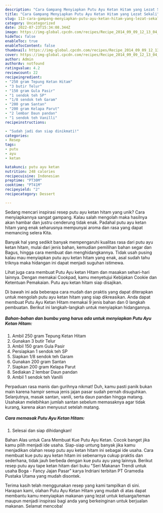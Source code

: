 ```yaml
---
description: "Cara Gampang Menyiapkan Putu Ayu Ketan Hitam yang Lezat Sekali"
title: "Cara Gampang Menyiapkan Putu Ayu Ketan Hitam yang Lezat Sekali"
slug: 113-cara-gampang-menyiapkan-putu-ayu-ketan-hitam-yang-lezat-sekali
category: Uncategorized
date: 2022-07-23T15:34:08.344Z
image: https://img-global.cpcdn.com/recipes/Recipe_2014_09_09_12_13_04_950_b8812bc96058c4023f7d/680x482cq70/putu-ayu-ketan-hitam-foto-resep-utama.jpg
hideToc: false
enableToc: true
enableTocContent: false
thumbnail: https://img-global.cpcdn.com/recipes/Recipe_2014_09_09_12_13_04_950_b8812bc96058c4023f7d/680x482cq70/putu-ayu-ketan-hitam-foto-resep-utama.jpg
cover: https://img-global.cpcdn.com/recipes/Recipe_2014_09_09_12_13_04_950_b8812bc96058c4023f7d/680x482cq70/putu-ayu-ketan-hitam-foto-resep-utama.jpg
author: Admin
authorAv: notfound
ratingvalue: 4.2
reviewcount: 22
recipeingredient:
- "250 gram Tepung Ketan Hitam"
- "3 butir Telur"
- "150 gram Gula Pasir"
- "1 sendok teh SP"
- "1/8 sendok teh Garam"
- "200 gram Santan"
- "200 gram Kelapa Parut"
- "2 lembar Daun pandan"
- "1 sendok teh Vanilli"
recipeinstructions:

- "Sudah jadi dan siap dinikmati!"
categories:
- Resep
tags:
- putu
- ayu
- ketan

katakunci: putu ayu ketan 
nutrition: 248 calories
recipecuisine: Indonesian
preptime: "PT30M"
cooktime: "PT41M"
recipeyield: "2"
recipecategory: Dessert

---
```





Sedang mencari inspirasi resep putu ayu ketan hitam yang unik? Cara menyiapkannya sangat gampang. Kalau salah mengolah maka hasilnya akan hambar dan justru cenderung tidak enak. Padahal putu ayu ketan hitam yang enak seharusnya mempunyai aroma dan rasa yang dapat memancing selera Kita.





Banyak hal yang sedikit banyak mempengaruhi kualitas rasa dari putu ayu ketan hitam, mulai dari jenis bahan, kemudian pemilihan bahan segar dan Bagus, hingga cara membuat dan menghidangkannya. Tidak usah pusing kalau mau menyiapkan putu ayu ketan hitam yang enak,      asal sudah tahu triknya maka hidangan ini dapat menjadi suguhan istimewa.














Lihat juga cara membuat Putu Ayu ketan Hitam dan masakan sehari-hari lainnya. Dengan memakai Cookpad, kamu menyetujui Kebijakan Cookie dan Ketentuan Pemakaian. Putu ayu ketan hitam siap disajikan.






Di bawah ini ada beberapa cara mudah dan praktis yang dapat diterapkan untuk mengolah putu ayu ketan hitam yang siap dikreasikan. Anda dapat membuat Putu Ayu Ketan Hitam memakai 9 jenis bahan dan 0 langkah pembuatan. Berikut ini langkah-langkah untuk menyiapkan hidangannya.

<!--inarticleads1-->

##### Bahan-bahan dan bumbu yang harus ada untuk menyiapkan Putu Ayu Ketan Hitam:

1. Ambil 250 gram Tepung Ketan Hitam
1. Gunakan 3 butir Telur
1. Ambil 150 gram Gula Pasir
1. Persiapkan 1 sendok teh SP
1. Siapkan 1/8 sendok teh Garam
1. Gunakan 200 gram Santan
1. Siapkan 200 gram Kelapa Parut
1. Sediakan 2 lembar Daun pandan
1. Ambil 1 sendok teh Vanilli


Perpaduan rasa manis dan gurihnya nikmat! Duh, kamu pasti panik bukan main karena hampir semua jenis jajan pasar sudah pernah disuguhkan. Selanjutnya, masak santan, vanili, serta daun pandan hingga matang. Usahakan melebihkan jumlah santan sebelum memasaknya agar tidak kurang, karena akan menyusut setelah matang. 

<!--inarticleads2-->

##### Cara memasak Putu Ayu Ketan Hitam:


1. Selesai dan siap dihidangkan!

Bahan Alas untuk Cara Membuat Kue Putu Ayu Ketan. Cocok banget jika kamu pilih menjadi ide usaha. Siap-siap untung banyak jika kamu menjadikan olahan resep putu ayu ketan hitam ini sebagai ide usaha. Cara membuat kue putu ayu ketan hitam ini sebenarnya cukup praktis dan sederhana, tidak jauh berbeda dengan kue putu ayu yang lainnya. Berikut resep putu ayu tape ketan hitam dari buku &#34;Seri Makanan Trendi untuk usaha Boga - Fancy Jajan Pasar&#34; karya Indriani terbitan PT Gramedia Pustaka Utama yang mudah disontek. 

Terima kasih telah menggunakan resep yang kami tampilkan di sini. Harapan kami, olahan Putu Ayu Ketan Hitam yang mudah di atas dapat membantu kamu menyiapkan makanan yang lezat untuk keluarga/teman maupun menjadi inspirasi bagi anda yang berkeinginan untuk berjualan makanan. Selamat mencoba!
